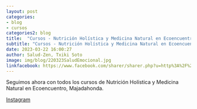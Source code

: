 ```yaml
---
layout: post
categories:
- blog
- cursos
categories2: blog
title:  "Cursos - Nutrición Holística y Medicina Natural en Ecoencuentro⁣"
subtitle: "Cursos - Nutrición Holística y Medicina Natural en Ecoencuentro"
date: 2023-03-22 16:00:27
author: Salud-Zen, Txiki Soto
image: img/blog/220323SaludEmocional.jpg
linkfacebook: https://www.facebook.com/sharer/sharer.php?u=http%3A%2F%2Fwww.salud-zen.com%2Fblog%2F2023%2F03%2F22%2Fcursos-nutricion.html&amp;src=sdkpreparse
---
```

Seguimos ahora con todos los cursos de Nutrición Holística y Medicina Natural en Ecoencuentro, Majadahonda.

<a href="https://www.instagram.com/reel/CqENILaO6GL/?igshid=MDJmNzVkMjY%3D&fbclid=IwAR3yWztfnk5hYErQ1oiTywAc8_HeUevDe17CZLwuo__9AOHSRdCkgafBfjs" target="_new"> Instagram</a>
